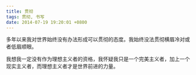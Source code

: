 ```yaml
---
title: 贯彻
tags: 贯彻, 书写
date: 2014-07-19 19:20:01 +0800
---
```



多年以来我对世界始终没有办法形成可以贯彻的态度。我始终没法贯彻横眉冷对或者低眉顺眼。

我想我一定没有作为理想主义者的资格，我怀疑我只是一个完美主义者，加上一个现实主义者，而理想主义者才是世界前进的力量。

